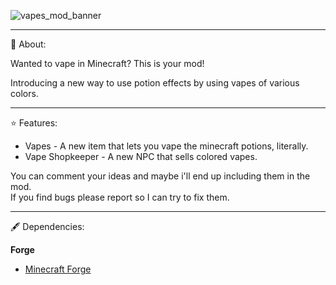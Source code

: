 ![vapes_mod_banner](https://github.com/user-attachments/assets/6a8d51b6-c2ac-4279-be42-1a38cae9fbff)

---

📖 About:


Wanted to vape in Minecraft? This is your mod!

Introducing a new way to use potion effects by using vapes of various colors.

---

⭐ Features:


- Vapes - A new item that lets you vape the minecraft potions, literally.
- Vape Shopkeeper - A new NPC that sells colored vapes.

 You can comment your ideas and maybe i'll end up including them in the mod.     
 If you find bugs please report so I can try to fix them.

 ---

🖋 Dependencies:

**Forge**

- [Minecraft Forge](https://files.minecraftforge.net/net/minecraftforge/forge/)

